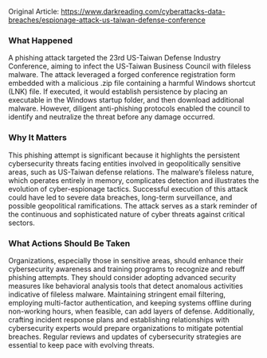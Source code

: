 Original Article: https://www.darkreading.com/cyberattacks-data-breaches/espionage-attack-us-taiwan-defense-conference

### What Happened

A phishing attack targeted the 23rd US-Taiwan Defense Industry Conference, aiming to infect the US-Taiwan Business Council with fileless malware. The attack leveraged a forged conference registration form embedded with a malicious .zip file containing a harmful Windows shortcut (LNK) file. If executed, it would establish persistence by placing an executable in the Windows startup folder, and then download additional malware. However, diligent anti-phishing protocols enabled the council to identify and neutralize the threat before any damage occurred.

### Why It Matters

This phishing attempt is significant because it highlights the persistent cybersecurity threats facing entities involved in geopolitically sensitive areas, such as US-Taiwan defense relations. The malware’s fileless nature, which operates entirely in memory, complicates detection and illustrates the evolution of cyber-espionage tactics. Successful execution of this attack could have led to severe data breaches, long-term surveillance, and possible geopolitical ramifications. The attack serves as a stark reminder of the continuous and sophisticated nature of cyber threats against critical sectors.

### What Actions Should Be Taken

Organizations, especially those in sensitive areas, should enhance their cybersecurity awareness and training programs to recognize and rebuff phishing attempts. They should consider adopting advanced security measures like behavioral analysis tools that detect anomalous activities indicative of fileless malware. Maintaining stringent email filtering, employing multi-factor authentication, and keeping systems offline during non-working hours, when feasible, can add layers of defense. Additionally, crafting incident response plans and establishing relationships with cybersecurity experts would prepare organizations to mitigate potential breaches. Regular reviews and updates of cybersecurity strategies are essential to keep pace with evolving threats.